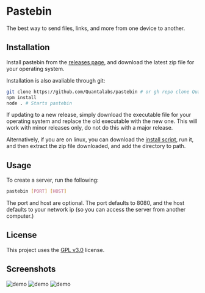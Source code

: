 
# Pastebin 
The best way to send files, links, and more from one device to another.


## Installation

Install pastebin from the [releases page](https://github.com/Quantalabs/pastebin/releases), and download the latest zip file for your operating system. 

Installation is also avaliable through git:

```bash
git clone https://github.com/Quantalabs/pastebin # or gh repo clone Quantalabs/pastebin
npm install
node . # Starts pastebin
```

If updating to a new release, simply download the executable file for your operating system and replace the old executable with the new one. This will work with minor releases only, do not do this with a major release.

Alternatively, if you are on linux, you can download the [install script](https://github.com/Quantalabs/pastebin/blob/master/scripts/install.sh), run it, and then extract the zip file downloaded, and add the directory to path.
## Usage

To create a server, run the following:
```sh
pastebin [PORT] [HOST]
```
The port and host are optional. The port defaults to 8080, and the host defaults to your network ip (so you can access the server from another computer.)

## License

This project uses the [GPL v3.0](https://choosealicense.com/licenses/gpl-3.0/) license.

## Screenshots

![demo](https://user-images.githubusercontent.com/55121845/161403526-aac0e5c2-1647-41cf-b0cb-5edd0b14a2fa.png)
![demo](https://user-images.githubusercontent.com/55121845/161403537-34f385ab-3559-48f8-a394-c589d9d8bdf6.png)
![demo](https://user-images.githubusercontent.com/55121845/161403546-bfff5e7a-ec02-4d62-bf83-b7034667a94f.png)
